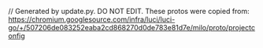 // Generated by update.py. DO NOT EDIT.
These protos were copied from:
https://chromium.googlesource.com/infra/luci/luci-go/+/507206de083252eaba2cd868270d0de783e81d7e/milo/proto/projectconfig
